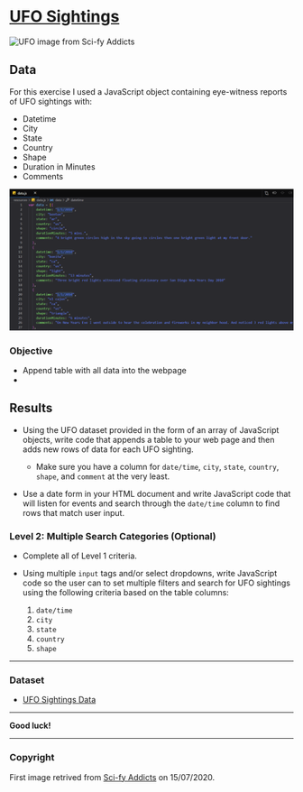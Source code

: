# [UFO Sightings](https://cckuqui.github.io/UFO-sighting/index.html)

![UFO image from Sci-fy Addicts](http://scifiaddicts.com/wp-content/uploads/2015/08/UFO-Abduction.jpg)

## Data

For this exercise I used a JavaScript object containing eye-witness reports of UFO sightings with:

* Datetime
* City
* State
* Country
* Shape
* Duration in Minutes
* Comments

![Preview of data](images/prev_data.png)

### Objective

* Append table with all data into the webpage
* 

## Results

* Using the UFO dataset provided in the form of an array of JavaScript objects, write code that appends a table to your web page and then adds new rows of data for each UFO sighting.

  * Make sure you have a column for `date/time`, `city`, `state`, `country`, `shape`, and `comment` at the very least.

* Use a date form in your HTML document and write JavaScript code that will listen for events and search through the `date/time` column to find rows that match user input.

### Level 2: Multiple Search Categories (Optional)

* Complete all of Level 1 criteria.

* Using multiple `input` tags and/or select dropdowns, write JavaScript code so the user can to set multiple filters and search for UFO sightings using the following criteria based on the table columns:

  1. `date/time`
  2. `city`
  3. `state`
  4. `country`
  5. `shape`

- - -

### Dataset

* [UFO Sightings Data](StarterCode/static/js/data.js)

- - -

**Good luck!**

- - -

### Copyright

First image retrived from [Sci-fy Addicts](http://scifiaddicts.com/sci-fi-books-survive-alien-abduction/) on 15/07/2020.
